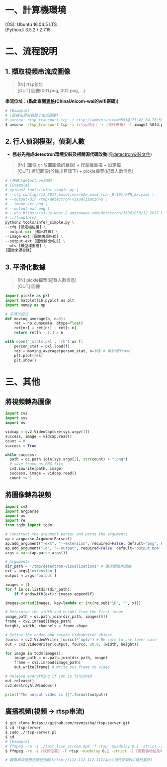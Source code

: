 # 一、計算機環境
[OS]: Ubuntu 16.04.5 LTS  
[Python]: 3.5.2 / 2.7.15

# 二、流程說明
## 1. 擷取視頻串流成圖像
> [IN]  rtsp位址  
> [OUT] 圖像(001.png, 002.png, ...)

**串流位址：(點此查閱[表格](../assets/rtsp_address.xlsx)(ChinaUnicom-wai的wifi密碼))**

```bash
# [Example]
# (直接在當前目錄下生成圖像)
# avconv -rtsp_transport tcp -i rtsp://admin:unicom0593@175.42.64.76:554/Streaming/Channels/301 -r 30 -f image2 %04d.png
$ avconv -rtsp_transport tcp -i [rtsp地址] -r [每秒幾禎] -f image2 %04d.png
```

## 2. 行人偵測模型，偵測人數
* **務必先完成detectron環境安裝及相關源代碼改動**(見[detectron安裝文件](object_detection.md))
> [IN]  (圖像 or 放置圖像的目錄) + 模型權重檔 + 設定檔  
> [OUT] 標記圖像(於輸出目錄下) + pickle檔案(紀錄人數信息)

```python
# (先進入detectron目錄)
# [Example]
# python2 tools/infer_simple.py \
# --cfg configs/12_2017_baselines/e2e_mask_rcnn_R-101-FPN_2x.yaml \
# --output-dir /tmp/detectron-visualizations \
# --image-ext png \
# --output-ext png \
# --wts https://s3-us-west-2.amazonaws.com/detectron/35861858/12_2017_baselines/e2e_mask_rcnn_R-101-FPN_2x.yaml.02_32_51.#SgT4y1cO/output/train/coco_2014_train:coco_2014_valminusminival/generalized_rcnn/model_final.pkl \
# ../template/
python2 tools/infer_simple.py \
--cfg [設定檔位置] \
--output-dir [輸出目錄] \
--image-ext [圖像來源格式] \
--output-ext [圖像輸出格式] \
--wts [模型權重檔] \
[圖像來源目錄]
```

## 3. 平滑化數據
> [IN]  pickle檔案(紀錄人數信息)  
> [OUT] 圖像

```python
import pickle as pkl
import matplotlib.pyplot as plt
import numpy as np

# 平滑化函式
def moving_average(a, n=3):
    ret = np.cumsum(a, dtype=float)
    ret[n:] = ret[n:] - ret[:-n]
    return ret[n - 1:] / n

with open('_stats.pkl', 'rb') as f:
    person_stat = pkl.load(f)
    res = moving_average(person_stat, n=10) # 每10個frame
    plt.plot(res)
    plt.show()

```

# 三、其他
## 將視頻轉為圖像
```python
import cv2
import sys
import os

vidcap = cv2.VideoCapture(sys.argv[1])
success, image = vidcap.read()
count = 0
success = True

while success:
  path = os.path.join(sys.argv[2], str(count) + ".png")
  # save frame as PNG file
  cv2.imwrite(path, image)
  success, image = vidcap.read()
  count += 1

```

## 將圖像轉為視頻
```python
import cv2
import argparse
import os
import re
from tqdm import tqdm

# Construct the argument parser and parse the arguments
ap = argparse.ArgumentParser()
ap.add_argument("-ext", "--extension", required=False, default='png', help="extension name. default is 'png'.")
ap.add_argument("-o", "--output", required=False, default='output.mp4', help="output video file")
args = vars(ap.parse_args())

# Arguments
dir_path = '/tmp/detectron-visualizations' # 更改圖像來源處
ext = args['extension']
output = args['output']

images = []
for f in os.listdir(dir_path):
    if f.endswith(ext): images.append(f)

images=sorted(images, key=lambda x: int(re.sub("\D", "", x)))

# Determine the width and height from the first image
image_path = os.path.join(dir_path, images[0])
frame = cv2.imread(image_path)
height, width, channels = frame.shape

# Define the codec and create VideoWriter object
fourcc = cv2.VideoWriter_fourcc(*'mp4v') # Be sure to use lower case
out = cv2.VideoWriter(output, fourcc, 20.0, (width, height))

for image in tqdm(images):
    image_path = os.path.join(dir_path, image)
    frame = cv2.imread(image_path)
    out.write(frame) # Write out frame to video

# Release everything if job is finished
out.release()
cv2.destroyAllWindows()

print("The output video is {}".format(output))
```

## 廣播視頻(視頻 -> rtsp串流)
```bash
$ git clone https://github.com/revmischa/rtsp-server.git
$ cd rtsp-server
$ sudo ./rtsp-server.pl
$ cd
# [Example]
# ffmpeg -re -i ./test_live_stream.mp4 -f rtsp -muxdelay 0.1 -strict -2 rtsp://112.112.112.112:5545/abc
$ ffmpeg -re -i [視頻位置] -f rtsp -muxdelay 0.1 -strict -2 [服務器地址及端口]

# 觀看串流直接在網址列輸入rtsp://112.112.112.112/abc(須先安裝VLC播放套件)
```
